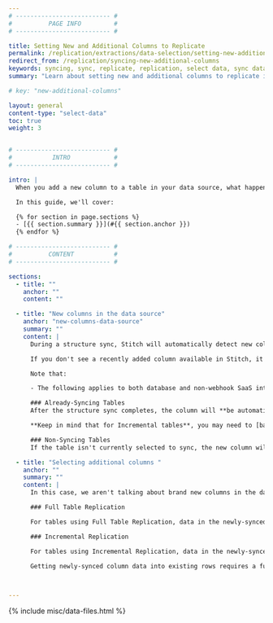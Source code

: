 ```yaml
---
# -------------------------- #
#          PAGE INFO         #
# -------------------------- #

title: Setting New and Additional Columns to Replicate
permalink: /replication/extractions/data-selection/setting-new-additional-columns-to-replicate
redirect_from: /replication/syncing-new-additional-columns
keywords: syncing, sync, replicate, replication, select data, sync data, sync table, sync column, add new columns, sync new column, add additional columns, backfill data
summary: "Learn about setting new and additional columns to replicate in already replicating tables in Stitch."

# key: "new-additional-columns"

layout: general
content-type: "select-data"
toc: true
weight: 3


# -------------------------- #
#           INTRO            #
# -------------------------- #

intro: |
  When you add a new column to a table in your data source, what happens in Stitch? What about replicating additional columns on already-replicating tables? Depending on the type of integration and the [Replication Method]({{ link.replication.rep-methods | prepend: site.baseurl }}) the table uses, there are a few possible outcomes.

  In this guide, we'll cover:

  {% for section in page.sections %}
  - [{{ section.summary }}](#{{ section.anchor }})
  {% endfor %}

# -------------------------- #
#          CONTENT           #
# -------------------------- #

sections:
  - title: ""
    anchor: ""
    content: ""

  - title: "New columns in the data source"
    anchor: "new-columns-data-source"
    summary: ""
    content: |
      During a structure sync, Stitch will automatically detect new columns when they're added to a source. A structure sync is the first step in Extraction, and it detects the structure of and any changes to your data.

      If you don't see a recently added column available in Stitch, it's likely that a structure sync hasn't completed since the column was created. You can [manually kick off a replication job]({{ link.replication.start-stop-extraction | prepend: site.baseurl }}), which, when finished, will display the column in Stitch.

      Note that:

      - The following applies to both database and non-webhook SaaS integrations.

      ### Already-Syncing Tables
      After the structure sync completes, the column will **be automatically synced** and, **if the [integration supports whitelisting columns]({{ link.replication.syncing | prepend: site.baseurl | append: "#integrations-that-support-whitelisting" }})**, display in the {{ app.page-names.int-details }} page. Data for the column will then replicate based on the table's Replication Method.

      **Keep in mind that for Incremental tables**, you may need to [backfill existing rows](#backfilling-existing-rows) if the addition of new data hasn't updated the table's [Replication Key]({{ link.replication.rep-keys | prepend: site.baseurl }}).

      ### Non-Syncing Tables
      If the table isn't currently selected to sync, the new column will display inside Stitch (if the [integration supports whitelisting columns]({{ link.replication.syncing | prepend: site.baseurl | append: "#integrations-that-support-whitelisting" }})) **but will have to be manually set to sync**.

  - title: "Selecting additional columns "
    anchor: ""
    summary: ""
    content: |
      In this case, we aren't talking about brand new columns in the data source, **but previously existing columns that have never been set to sync in Stitch**. How Stitch handles the syncing of additional rows depends on the table's Replication Method.

      ### Full Table Replication

      For tables using Full Table Replication, data in the newly-synced column will be available for **all rows** - including new and existing - the next time the table is successfully replicated.

      ### Incremental Replication

      For tables using Incremental Replication, data in the newly-synced column will be available **only for rows added AFTER the column is synced. Existing rows must be backfilled to make the data available.**

      Getting newly-synced column data into existing rows requires a full re-ync of the table. Because this can significantly impact your row count and we don't want to re-replicate data without your say-so, we leave inserting newly-synced column data into existing rows up to you.

      

---
```

{% include misc/data-files.html %}